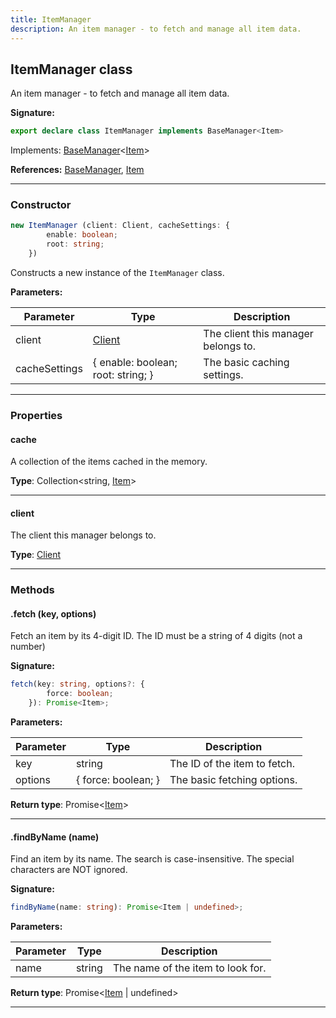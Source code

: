 ```yaml
---
title: ItemManager
description: An item manager - to fetch and manage all item data.
---
```


## ItemManager class

An item manager - to fetch and manage all item data.

**Signature:**

```ts
export declare class ItemManager implements BaseManager<Item> 
```

Implements: [BaseManager](/shieldbow/api/BaseManager.md)<[Item](/shieldbow/api/Item.md)>

**References:** [BaseManager](/shieldbow/api/BaseManager.md), [Item](/shieldbow/api/Item.md)

---

### Constructor

```ts
new ItemManager (client: Client, cacheSettings: {
        enable: boolean;
        root: string;
    })
```

Constructs a new instance of the `ItemManager` class.

**Parameters:**

| Parameter | Type | Description |
| --------- | ---- | ----------- |
| client | [Client](/shieldbow/api/Client.md) | The client this manager belongs to. |
| cacheSettings | {         enable: boolean;         root: string;     } | The basic caching settings. |
---

### Properties

#### cache

A collection of the items cached in the memory.



**Type**: Collection\<string, [Item](/shieldbow/api/Item.md)\>

---

#### client

The client this manager belongs to.



**Type**: [Client](/shieldbow/api/Client.md)

---

### Methods

#### .fetch (key, options)

Fetch an item by its 4-digit ID. The ID must be a string of 4 digits (not a number)




**Signature:**

```ts
fetch(key: string, options?: {
        force: boolean;
    }): Promise<Item>;
```

**Parameters:**

| Parameter | Type | Description |
| --------- | ---- | ----------- |
| key | string | The ID of the item to fetch. |
| options | {         force: boolean;     } | The basic fetching options. |

**Return type**: Promise\<[Item](/shieldbow/api/Item.md)\>

---

#### .findByName (name)

Find an item by its name. The search is case-insensitive. The special characters are NOT ignored.




**Signature:**

```ts
findByName(name: string): Promise<Item | undefined>;
```

**Parameters:**

| Parameter | Type | Description |
| --------- | ---- | ----------- |
| name | string | The name of the item to look for. |

**Return type**: Promise\<[Item](/shieldbow/api/Item.md) \| undefined\>

---

